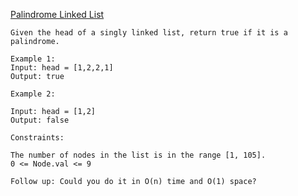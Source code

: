 [Palindrome Linked List](https://leetcode.com/problems/palindrome-linked-list/)

```
Given the head of a singly linked list, return true if it is a palindrome.

Example 1:
Input: head = [1,2,2,1]
Output: true

Example 2:

Input: head = [1,2]
Output: false

Constraints:

The number of nodes in the list is in the range [1, 105].
0 <= Node.val <= 9

Follow up: Could you do it in O(n) time and O(1) space?
```
